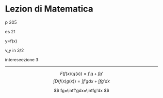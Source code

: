 # Lezion di Matematica

p 305


es 21

y=f(x)

v_y in 3/2

intereseezione 3


---

$$
F(f(x)(g(x))=f'g+fg'
$$
$$
\int D(f(x)g(x))=\int f'gdx+\int fg'dx
$$


$$
fg=\intf'gdx=\intfg'dx
$$
<!--stackedit_data:
eyJoaXN0b3J5IjpbLTY5MTIwNzY0NywxNTc2MDU2NTA4XX0=
-->